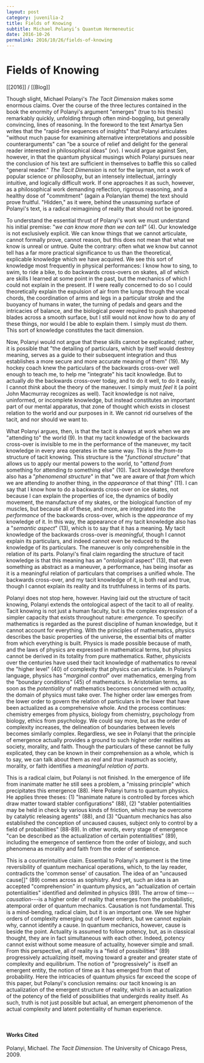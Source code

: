 ```yaml
---
layout: post
category: juvenilia-2
title: Fields of Knowing
subtitle: Michael Polanyi’s Quantum Hermeneutic
date: 2016-10-26
permalink: 2016/10/26/fields-of-knowing
---
```


# Fields of Knowing

[[2016]] / [[Blog]]

Though slight, Michael Polanyi's *The Tacit Dimension* makes some enormous claims. Over the course of the three lectures contained in the book the enormity of Polanyi's argument "emerges" (true to his thesis) remarkably quickly, unfolding through often mind-boggling, but generally convincing, lines of reasoning. In the foreword to the text Amartya Sen writes that the "rapid-fire sequences of insights" that Polanyi articulates "without much pause for examining alternative interpretations and possible counterarguments" can "be a source of relief and delight for the general reader interested in philosophical ideas" (xv). I would argue against Sen, however, in that the quantum physical musings which Polanyi pursues near the conclusion of his text are sufficient in themselves to baffle this so called "general reader." *The Tacit Dimension* is not for the layman, not a work of popular science or philosophy, but an intensely intellectual, jarringly intuitive, and logically difficult work. If one approaches it as such, however, as a philosophical work demanding reflection, rigorous reasoning, and a healthy dose of "commitment" (again a Polanyian theme) the text should prove fruitful. "Hidden," as it were, behind the unassuming surface of Polanyi's text, is a radical reimagining of reality that should not be ignored.

To understand the essential thrust of Polanyi's work we must understand his initial premise: "*we can know more than we can tell*" (4). Our knowledge is not exclusively explicit. We can know things that we cannot articulate, cannot formally prove, cannot reason, but this does not mean that what we know is unreal or untrue. Quite the contrary: often what we know but cannot tell has a far more practical significance to us than the theoretical, explicable knowledge which we have acquired. We see this sort of knowledge most frequently in physical performances: I know how to sing, to swim, to ride a bike, to do backwards cross-overs on skates, all of which are skills I learned at some point in the past, but the mechanics of which I could not explain in the present. If I were really concerned to do so I could theoretically explain the expulsion of air from the lungs through the vocal chords, the coordination of arms and legs in a particular stroke and the buoyancy of humans in water, the turning of pedals and gears and the intricacies of balance, and the biological power required to push sharpened blades across a smooth surface, but I still would not *know* how to do any of these things, nor would I be able to explain them. I simply must *do* them. This sort of knowledge constitutes the tacit dimension.

Now, Polanyi would not argue that these skills cannot be explicated; rather, it is possible that "the detailing of particulars, which by itself would destroy meaning, serves as a guide to their subsequent integration and thus establishes a more secure and more accurate meaning of them" (19). My hockey coach knew the particulars of the backwards cross-over well enough to teach me, to help me "integrate" his tacit knowledge. But to actually *do* the backwards cross-over today, and to do it well, to do it easily, I cannot *think* about the theory of the maneuver. I simply must *feel* it (a point John Macmurray recognizes as well). Tacit knowledge is not naïve, uninformed, or incomplete knowledge, but instead constitutes an important part of our mental apparatus, that zone of thought which exists in closest relation to the world and our purposes in it. We cannot rid ourselves of the tacit, and nor should we want to.

What Polanyi argues, then, is that the tacit is always at work when we are "attending to" the world (9). In that my tacit knowledge of the backwards cross-over is invisible to me in the performance of the maneuver, my tacit knowledge in every area operates in the same way. This is the *from-to* structure of tacit knowing. This structure is the "*functional structure*" that allows us to apply our mental powers to the world, to "*attend from* something for attending *to* something else" (10). Tacit knowledge therefore also has a "*phenomenal structure*" in that "we are aware of that *from* which we are attending *to* another thing, in the *appearance* of that thing" (11). I can say that I know how to do a backwards cross-over on ice skates, not because I can explain the properties of ice, the dynamics of bodily movement, the manufacture of my skates, or the biological function of my muscles, but because all of these, and more, are integrated into the *performance* of the backwards cross-over, which is the *appearance* of my knowledge of it. In this way, the appearance of my tacit knowledge also has a "*semantic aspect*" (13), which is to say that it has a meaning. My tacit knowledge of the backwards cross-over is *meaningful,* though I cannot explain its particulars, and indeed cannot even be reduced to the knowledge of its particulars. The maneuver is only comprehensible in the relation of its parts. Polanyi's final claim regarding the structure of tacit knowledge is that this meaning has an "*ontological* aspect" (13), that even something as abstract as a maneuver, a performance, has being insofar as it is a meaningful relation of particulars that comprises a unified whole. The backwards cross-over, and my tacit knowledge of it, is both real and true, though I cannot explain its reality and its truthfulness in terms of its parts.

Polanyi does not stop here, however. Having laid out the structure of tacit knowing, Polanyi extends the ontological aspect of the tacit to all of reality. Tacit knowing is not just a human faculty, but is the complex expression of a simpler capacity that exists throughout nature: *emergence.* To specify: mathematics is regarded as the purest discipline of human knowledge, but it cannot account for everything. With the principles of mathematics, physics describes the basic properties of the universe, the essential bits of matter from which everything is built. Physics is made possible because of math, and the laws of physics are expressed in mathematical terms, but physics cannot be derived in its totality from pure mathematics. Rather, physicists over the centuries have used their tacit knowledge of mathematics to reveal the "higher level" (40) of complexity that physics can articulate. In Polanyi's language, physics has "*marginal control*" over mathematics, emerging from the "boundary conditions" (45) of mathematics. In Aristotelian terms, as soon as the *potentiality* of mathematics becomes concerned with *actuality,* the domain of physics must take over. The higher order law emerges from the lower order to govern the relation of particulars in the lower that have been actualized as a comprehensive whole. And the process continues: chemistry emerges from physics, biology from chemistry, psychology from biology, ethics from psychology. We could say more, but as the order of complexity increases, the delineation of boundaries between levels becomes similarly complex. Regardless, we see in Polanyi that the principle of emergence actually provides a ground to such higher order realities as society, morality, and faith. Though the particulars of these cannot be fully explicated, they can be known in their comprehension as a whole, which is to say, we can talk about them as *real* and *true* inasmuch as society, morality, or faith identifies a *meaningful relation of parts*.

This is a radical claim, but Polanyi is not finished. In the emergence of life from inanimate matter he still sees a problem, a "missing principle" which precipitates this emergence (88). Here Polanyi turns to quantum physics. He applies three theses: (1) "Inanimate nature is controlled by forces which draw matter toward stabler configurations" (88), (2) "stabler potentialities may be held in check by various kinds of friction, which may be overcome by catalytic releasing agents" (88), and (3) "Quantum mechanics has also established the conception of uncaused causes, subject only to control by a field of probabilities" (88-89). In other words, every stage of emergence "can be described as the actualization of certain potentialities" (89), including the emergence of sentience from the order of biology, and such phenomena as morality and faith from the order of sentience.

This is a counterintuitive claim. Essential to Polanyi's argument is the time reversibility of quantum mechanical operations, which, to the lay reader, contradicts the 'common sense' of causation. The idea of an "uncaused cause\[\]" (89) comes across as sophistry. And yet, such an idea is an accepted "comprehension" in quantum physics, an "actualization of certain potentialities" identified and delimited in physics (89). The arrow of time---*causation*---is a higher order of reality that emerges from the probabilistic, atemporal order of quantum mechanics. Causation is not fundamental. This is a mind-bending, radical claim, but it is an important one. We see higher orders of complexity emerging out of lower orders, but we cannot explain why, cannot identify a cause. In quantum mechanics, however, cause is beside the point. Actuality is assumed to follow potency, but, as in classical thought, they are in fact simultaneous with each other. Indeed, potency cannot exist without some measure of actuality, however simple and small. From this perspective, all of reality is a "field of possibilities" (89) progressively actualizing itself, moving toward a greater and greater state of complexity and equilibrium. The notion of "progressively" is itself an emergent entity, the notion of time as it has emerged from that of probability. Here the intricacies of quantum physics far exceed the scope of this paper, but Polanyi's conclusion remains: our tacit knowing is an actualization of the emergent structure of reality, which is an actualization of the potency of the field of possibilities that undergirds reality itself. As such, truth is not just possible but actual, an emergent phenomenon of the actual complexity and latent potentiality of human experience.

<br>

#### Works Cited

Polanyi, Michael. *The Tacit Dimension.* The University of Chicago Press, 2009.

